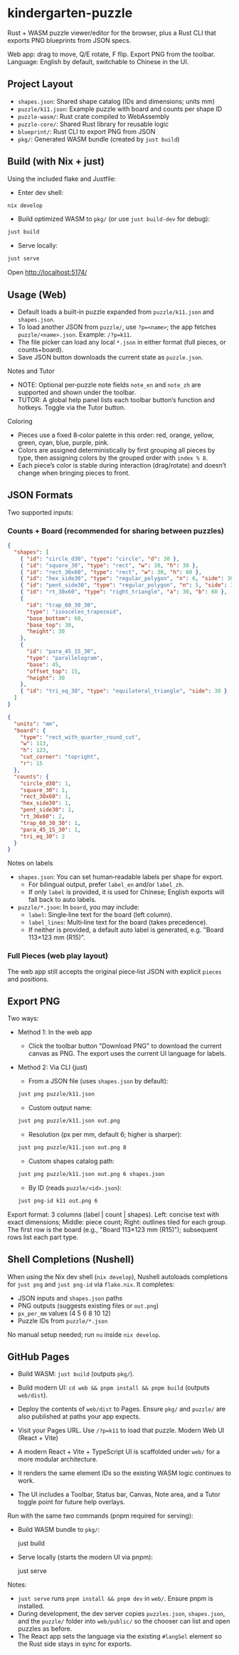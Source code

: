 # kindergarten-puzzle

Rust + WASM puzzle viewer/editor for the browser, plus a Rust CLI that exports
PNG blueprints from JSON specs.

Web app: drag to move, Q/E rotate, F flip. Export PNG from the toolbar.
Language: English by default, switchable to Chinese in the UI.

## Project Layout

- `shapes.json`: Shared shape catalog (IDs and dimensions; units mm)
- `puzzle/k11.json`: Example puzzle with board and counts per shape ID
- `puzzle-wasm/`: Rust crate compiled to WebAssembly
- `puzzle-core/`: Shared Rust library for reusable logic
- `blueprint/`: Rust CLI to export PNG from JSON
- `pkg/`: Generated WASM bundle (created by `just build`)

## Build (with Nix + just)

Using the included flake and Justfile:

- Enter dev shell:

```bash
nix develop
```

- Build optimized WASM to `pkg/` (or use `just build-dev` for debug):

```bash
just build
```

- Serve locally:

```bash
just serve
```

Open <http://localhost:5174/>

## Usage (Web)

- Default loads a built‑in puzzle expanded from `puzzle/k11.json` and `shapes.json`.
- To load another JSON from `puzzle/`, use `?p=<name>`; the app fetches `puzzle/<name>.json`.
  Example: `/?p=k11`.
- The file picker can load any local `*.json` in either format (full pieces, or counts+board).
- Save JSON button downloads the current state as `puzzle.json`.

Notes and Tutor

- NOTE: Optional per‑puzzle note fields `note_en` and `note_zh` are supported
  and shown under the toolbar.
- TUTOR: A global help panel lists each toolbar button’s function and hotkeys.
  Toggle via the Tutor button.

Coloring

- Pieces use a fixed 8‑color palette in this order: red, orange, yellow,
  green, cyan, blue, purple, pink.
- Colors are assigned deterministically by first grouping all pieces by type,
  then assigning colors by the grouped order with `index % 8`.
- Each piece’s color is stable during interaction (drag/rotate) and doesn’t
  change when bringing pieces to front.

## JSON Formats

Two supported inputs:

### Counts + Board (recommended for sharing between puzzles)

```json
{
  "shapes": [
    { "id": "circle_d30", "type": "circle", "d": 30 },
    { "id": "square_30", "type": "rect", "w": 30, "h": 30 },
    { "id": "rect_30x60", "type": "rect", "w": 30, "h": 60 },
    { "id": "hex_side30", "type": "regular_polygon", "n": 6, "side": 30 },
    { "id": "pent_side30", "type": "regular_polygon", "n": 5, "side": 30 },
    { "id": "rt_30x60", "type": "right_triangle", "a": 30, "b": 60 },
    {
      "id": "trap_60_30_30",
      "type": "isosceles_trapezoid",
      "base_bottom": 60,
      "base_top": 30,
      "height": 30
    },
    {
      "id": "para_45_15_30",
      "type": "parallelogram",
      "base": 45,
      "offset_top": 15,
      "height": 30
    },
    { "id": "tri_eq_30", "type": "equilateral_triangle", "side": 30 }
  ]
}
```

```json
{
  "units": "mm",
  "board": {
    "type": "rect_with_quarter_round_cut",
    "w": 113,
    "h": 123,
    "cut_corner": "topright",
    "r": 15
  },
  "counts": {
    "circle_d30": 1,
    "square_30": 1,
    "rect_30x60": 1,
    "hex_side30": 1,
    "pent_side30": 1,
    "rt_30x60": 2,
    "trap_60_30_30": 1,
    "para_45_15_30": 1,
    "tri_eq_30": 2
  }
}
```

Notes on labels

- `shapes.json`: You can set human‑readable labels per shape for export.
  - For bilingual output, prefer `label_en` and/or `label_zh`.
  - If only `label` is provided, it is used for Chinese; English exports will
    fall back to auto labels.
- `puzzle/*.json`: In `board`, you may include:
  - `label`: Single‑line text for the board (left column).
  - `label_lines`: Multi‑line text for the board (takes precedence).
  - If neither is provided, a default auto label is generated, e.g.
    "Board 113×123 mm (R15)".

### Full Pieces (web play layout)

The web app still accepts the original piece‑list JSON with explicit `pieces`
and positions.

## Export PNG

Two ways:

- Method 1: In the web app
  - Click the toolbar button "Download PNG" to download the current canvas as
    PNG. The export uses the current UI language for labels.

- Method 2: Via CLI (just)
  - From a JSON file (uses `shapes.json` by default):

  ```bash
  just png puzzle/k11.json
  ```

  - Custom output name:

  ```bash
  just png puzzle/k11.json out.png
  ```

  - Resolution (px per mm, default 6; higher is sharper):

  ```bash
  just png puzzle/k11.json out.png 8
  ```

  - Custom shapes catalog path:

  ```bash
  just png puzzle/k11.json out.png 6 shapes.json
  ```

  - By ID (reads `puzzle/<id>.json`):

  ```bash
  just png-id k11 out.png 6
  ```

Export format: 3 columns (label | count | shapes).
Left: concise text with exact dimensions; Middle: piece count; Right: outlines
tiled for each group. The first row is the board (e.g., "Board 113×123 mm
(R15)"); subsequent rows list each part type.

## Shell Completions (Nushell)

When using the Nix dev shell (`nix develop`), Nushell autoloads completions for
`just png` and `just png-id` via `flake.nix`. It completes:

- JSON inputs and `shapes.json` paths
- PNG outputs (suggests existing files or `out.png`)
- `px_per_mm` values (4 5 6 8 10 12)
- Puzzle IDs from `puzzle/*.json`

No manual setup needed; run `nu` inside `nix develop`.

## GitHub Pages

- Build WASM: `just build` (outputs `pkg/`).
- Build modern UI: `cd web && pnpm install && pnpm build` (outputs `web/dist`).
- Deploy the contents of `web/dist` to Pages. Ensure `pkg/` and `puzzle/` are
  also published at paths your app expects.
- Visit your Pages URL. Use `/?p=k11` to load that puzzle.
  Modern Web UI (React + Vite)

- A modern React + Vite + TypeScript UI is scaffolded under `web/` for a more
  modular architecture.
- It renders the same element IDs so the existing WASM logic continues to work.
- The UI includes a Toolbar, Status bar, Canvas, Note area, and a Tutor toggle
  point for future help overlays.

Run with the same two commands (pnpm required for serving):

- Build WASM bundle to `pkg/`:

  just build

- Serve locally (starts the modern UI via pnpm):

  just serve

Notes:

- `just serve` runs `pnpm install && pnpm dev` in `web/`. Ensure pnpm is
  installed.
- During development, the dev server copies `puzzles.json`, `shapes.json`, and
  the `puzzle/` folder into `web/public/` so the chooser can list and open
  puzzles as before.
- The React app sets the language via the existing `#langSel` element so the
  Rust side stays in sync for exports.
